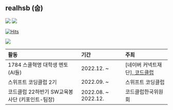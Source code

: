 ## realhsb (숩)

<a href="https://www.instagram.com/shui_bin/"><img src="https://img.shields.io/badge/Instagram-E4405F?style=flat-square&logo=Instagram&logoColor=white"/></a> <a href="https://velog.io/@realhsb"><img src="https://img.shields.io/badge/Velog-20C997?style=flat-square&logo=Velog&logoColor=white"/></a>

[![Hits](https://hits.seeyoufarm.com/api/count/incr/badge.svg?url=https%3A%2F%2Fgithub.com%2Frealhsb&count_bg=%23181717&title_bg=%23181717&icon=github.svg&icon_color=%23FFFFFF&title=realhsb&edge_flat=true)](https://hits.seeyoufarm.com)


<img src="https://img.shields.io/badge/Swift-F05138?style=flat-square&logo=swift&logoColor=white"/> 

|활동|기간|주최|
|:---|:---|:---|
|1784 스쿨혁명 대학생 멘토 (AI들)|2022.12. ~ |[네이버 커넥트재단]<a href="https://m.post.naver.com/my/series/detail.naver?seriesNo=701453&memberNo=9434103&prevVolumeNo=34920987">, 코드클럽|
|스위프트 코딩클럽 2기|2022.09. ~ |스위프트 코딩클럽|
|코드클럽 22하반기 SW교육봉사단 (키포인트-팀장)|2022.08. ~ 2022.12.|코드클럽한국위원회|

